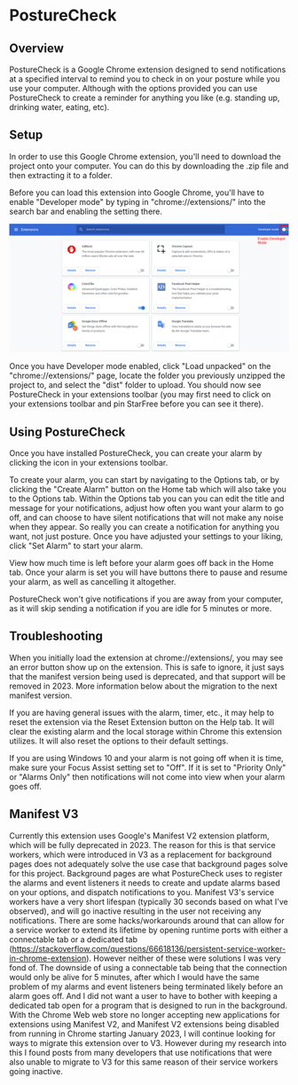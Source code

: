 # PostureCheck

## Overview

PostureCheck is a Google Chrome extension designed to send notifications at a specified interval to remind you to check in on your posture while you use your computer. Although with the options provided you can use PostureCheck to create a reminder for anything you like (e.g. standing up, drinking water, eating, etc).

## Setup

In order to use this Google Chrome extension, you'll need to download the project onto your computer. You can do this by downloading the .zip file and then extracting it to a folder.

Before you can load this extension into Google Chrome, you'll have to enable "Developer mode" by typing in "chrome://extensions/" into the search bar and enabling the setting there.

![Enable Developer Mode](images/chrome_extension_devmode_diagram.png)

Once you have Developer mode enabled, click "Load unpacked" on the "chrome://extensions/" page, locate the folder you previously unzipped the project to, and select the "dist" folder to upload. You should now see PostureCheck in your extensions toolbar (you may first need to click on your extensions toolbar and pin StarFree before you can see it there).

## Using PostureCheck

Once you have installed PostureCheck, you can create your alarm by clicking the icon in your extensions toolbar.

To create your alarm, you can start by navigating to the Options tab, or by clicking the "Create Alarm" button on the Home tab which will also take you to the Options tab. Within the Options tab
you can you can edit the title and message for your notifications, adjust how often you want your alarm to go off, and can choose to have silent notifications that will not make any noise when they appear. So really you can create a notification for anything you want, not just posture.
Once you have adjusted your settings to your liking, click "Set Alarm" to start your alarm.

View how much time is left before your alarm goes off back in the Home tab. Once your alarm is set you will have buttons there to pause and resume your alarm, as well as cancelling it altogether.

PostureCheck won't give notifications if you are away from your computer, as it will skip sending a notification if you are idle for 5 minutes or more.

## Troubleshooting

When you initially load the extension at chrome://extensions/, you may see an error button show up on the extension. This is safe to ignore, it just says that the manifest version being used is deprecated, and that support will be removed in 2023. More information below about the migration to the next manifest version.

If you are having general issues with the alarm, timer, etc., it may help to reset the extension via the Reset Extension button on the Help tab. It will clear the existing alarm and the local storage within Chrome this extension utilizes. It will also reset the options to their default settings.

If you are using Windows 10 and your alarm is not going off when it is time, make sure your Focus Assist setting set to "Off". If it is set to "Priority Only" or "Alarms Only" then notifications will not come into view when your alarm goes off.

## Manifest V3

Currently this extension uses Google's Manifest V2 extension platform, which will be fully deprecated in 2023. The reason for this is that service workers, which were introduced in V3 as a replacement for background pages does not adequately solve the use case that background pages solve for this project. Background pages are what PostureCheck uses to register the alarms and event listeners it needs to create and update alarms based on your options, and dispatch notifications to you. Manifest V3's service workers have a very short lifespan (typically 30 seconds based on what I've observed), and will go inactive resulting in the user not receiving any notifications. There are some hacks/workarounds around that can allow for a service worker to extend its lifetime by opening runtime ports with either a connectable tab or a dedicated tab (https://stackoverflow.com/questions/66618136/persistent-service-worker-in-chrome-extension). However neither of these were solutions I was very fond of. The downside of using a connectable tab being that the connection would only be alive for 5 minutes, after which I would have the same problem of my alarms and event listeners being terminated likely before an alarm goes off. And I did not want a user to have to bother with keeping a dedicated tab open for a program that is designed to run in the background.
With the Chrome Web web store no longer accepting new applications for extensions using Manifest V2, and Manifest V2 extensions being disabled from running in Chrome starting January 2023, I will continue looking for ways to migrate this extension over to V3. However during my research into this I found posts from many developers that use notifications that were also unable to migrate to V3 for this same reason of their service workers going inactive.
